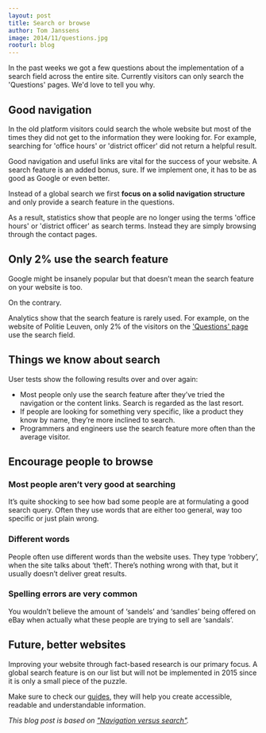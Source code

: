 ```yaml
---
layout: post
title: Search or browse
author: Tom Janssens
image: 2014/11/questions.jpg
rooturl: blog
---
```


In the past weeks we got a few questions about the implementation of a search field across the entire site. Currently visitors can only search the 'Questions' pages. We'd love to tell you why.

## Good navigation

In the old platform visitors could search the whole website but most of the times they did not get to the information they were looking for. For example, searching for 'office hours' or 'district officer' did not return a helpful result.

Good navigation and useful links are vital for the success of your website. A search feature is an added bonus, sure. If we implement one, it has to be as good as Google or even better.

Instead of a global search we first **focus on a solid navigation structure** and only provide a search feature in the questions.

As a result, statistics show that people are no longer using the terms 'office hours' or 'district officer' as search terms. Instead they are simply browsing through the contact pages.

## Only 2% use the search feature

Google might be insanely popular but that doesn’t mean the search feature on your website is too.

On the contrary.

Analytics show that the search feature is rarely used. For example, on the website of Politie Leuven, only 2% of the visitors on the ['Questions' page](http://www.lokalepolitie.be/5388/vragen) use the search field.

## Things we know about search

User tests show the following results over and over again:

* Most people only use the search feature after they’ve tried the navigation or the content links. Search is regarded as the last resort.
* If people are looking for something very specific, like a product they know by name, they’re more inclined to search.
* Programmers and engineers use the search feature more often than the average visitor.

## Encourage people to browse

### Most people aren’t very good at searching

It’s quite shocking to see how bad some people are at formulating a good search query. Often they use words that are either too general, way too specific or just plain wrong.

### Different words

People often use different words than the website uses. They type ‘robbery’, when the site talks about ‘theft’. There’s nothing wrong with that, but it usually doesn’t deliver great results.

### Spelling errors are very common

You wouldn’t believe the amount of ‘sandels’ and ‘sandles’ being offered on eBay when actually what these people are trying to sell are ‘sandals’.

## Future, better websites

Improving your website through fact-based research is our primary focus. A global search feature is on our list but will not be implemented in 2015 since it is only a small piece of the puzzle.

Make sure to check our [guides](/guides/), they will help you create accessible, readable and understandable information.

*This blog post is based on ["Navigation versus search"](http://webusability-blog.com/navigation-versus-search/).*
